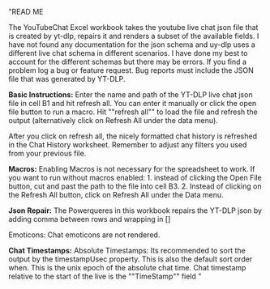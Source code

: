 "READ ME

The YouTubeChat Excel workbook takes the youtube live chat json file that is created by yt-dlp, repairs it and renders a subset of the available fields. I have not found any documentation for the json schema and uy-dlp uses a different live chat schema in different scenarios.  I have done my best to account for the different schemas but there may be errors.  If you find a problem log a bug or feature request.  Bug reports must include the JSON file that was generated by YT-DLP. 

**Basic Instructions:** Enter the name and path of the YT-DLP live chat json file in cell B1 and hit refresh all. You can enter it manually or click the open file button  to run a macro.   Hit ""refresh all"" to load the file and refresh the output (alternatively click on Refresh All under the data menu).

After you click on refresh all, the nicely formatted chat history is refreshed in the Chat History worksheet.  Remember to adjust any filters you used from your previous file.

**Macros:** Enabling Macros is not necessary for the spreadsheet to work.  If you want to run without macros enabled: 1. instead of clicking the Open File button, cut and past the path to the file into cell B3.  2. Instead of clicking on the Refresh All button, click on Refresh All under the Data menu.

**Json Repair:** The Powerqueres in this workbook repairs the YT-DLP json by adding comma between rows and wrapping in []

Emoticons: Chat emoticons are not rendered.

**Chat Timestamps:**  Absolute Timestamps: Its recommended to sort the output by the timestampUsec property. This is also the default sort order when.   This is the unix epoch of the absolute chat time. Chat timestamp relative to the start of the live is the ""TimeStamp"" field 
"





